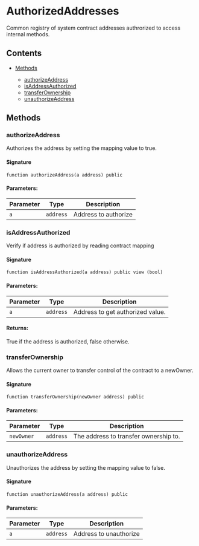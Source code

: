 # AuthorizedAddresses


Common registry of system contract addresses authrorized to access internal methods.

## Contents


 - [Methods](undefined)
    
     - [authorizeAddress](#authorizeaddress)
     - [isAddressAuthorized](#isaddressauthorized)
     - [transferOwnership](#transferownership)
     - [unauthorizeAddress](#unauthorizeaddress)
    

## Methods

### authorizeAddress


Authorizes the address by setting the mapping value to true.

#### Signature

```solidity
function authorizeAddress(a address) public
```

#### Parameters:

Parameter | Type | Description
--- | --- | ---
`a` | `address` | Address to authorize

### isAddressAuthorized


Verify if address is authorized by reading contract mapping

#### Signature

```solidity
function isAddressAuthorized(a address) public view (bool)
```

#### Parameters:

Parameter | Type | Description
--- | --- | ---
`a` | `address` | Address to get authorized value.

#### Returns:


True if the address is authorized, false otherwise.

### transferOwnership


Allows the current owner to transfer control of the contract to a newOwner.

#### Signature

```solidity
function transferOwnership(newOwner address) public
```

#### Parameters:

Parameter | Type | Description
--- | --- | ---
`newOwner` | `address` | The address to transfer ownership to.

### unauthorizeAddress


Unauthorizes the address by setting the mapping value to false.

#### Signature

```solidity
function unauthorizeAddress(a address) public
```

#### Parameters:

Parameter | Type | Description
--- | --- | ---
`a` | `address` | Address to unauthorize
